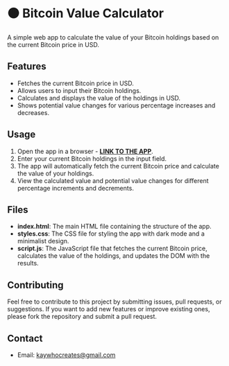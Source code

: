 # 🟠 Bitcoin Value Calculator

A simple web app to calculate the value of your Bitcoin holdings based on the current Bitcoin price in USD.

## Features

- Fetches the current Bitcoin price in USD.
- Allows users to input their Bitcoin holdings.
- Calculates and displays the value of the holdings in USD.
- Shows potential value changes for various percentage increases and decreases.

## Usage

1. Open the app in a browser - **[LINK TO THE APP](https://kay-who-codes.github.io/bitcoin-holdings-value-calculator)**.
2. Enter your current Bitcoin holdings in the input field.
3. The app will automatically fetch the current Bitcoin price and calculate the value of your holdings.
4. View the calculated value and potential value changes for different percentage increments and decrements.

## Files

- **index.html**: The main HTML file containing the structure of the app.
- **styles.css**: The CSS file for styling the app with dark mode and a minimalist design.
- **script.js**: The JavaScript file that fetches the current Bitcoin price, calculates the value of the holdings, and updates the DOM with the results.

## Contributing

Feel free to contribute to this project by submitting issues, pull requests, or suggestions. If you want to add new features or improve existing ones, please fork the repository and submit a pull request.

## Contact

- Email: [kaywhocreates@gmail.com](mailto:kaywhocreates@gmail.com)
